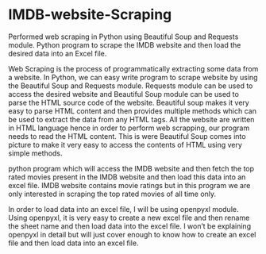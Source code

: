 # IMDB-website-Scraping

Performed web scraping in Python using Beautiful Soup and Requests module. Python program to scrape the IMDB website and then load the desired data into an Excel file.

Web Scraping is the process of programmatically extracting some data from a website. In Python, we can easy write program to scrape website by using the Beautiful Soup and Requests module. Requests module can be used to access the desired website and Beautiful Soup module can be used to parse the HTML source code of the website. Beautiful soup makes it very easy to parse HTML content and then provides multiple methods which can be used to extract the data from any HTML tags. All the website are written in HTML language hence in order to perform web scrapping, our program needs to read the HTML content. This is were Beautiful Soup comes into picture to make it very easy to access the contents of HTML using very simple methods.

python program which will access the IMDB website and then fetch the top rated movies present in the IMDB website and then load this data into an excel file.
IMDB website contains movie ratings but in this program we are only interested in scraping the top rated movies of all time only.

In order to load data into an excel file, I will be using openpyxl module. Using openpyxl, it is very easy to create a new excel file and then rename the sheet name and then load data into the excel file. I won’t be explaining openpyxl in detail but will just cover enough to know how to create an excel file and then load data into an excel file.

